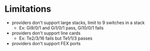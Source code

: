 # Limitations
- providers don't support large stacks, limit to 9 switches in a stack
    - Ex: Gi9/0/1 and Gi1/0/1 pass, Gi10/0/1 fails
- providers don't support line cards
    - Ex: Te2/3/16 fails but Te1/1/3 passes
- providers don't support FEX ports